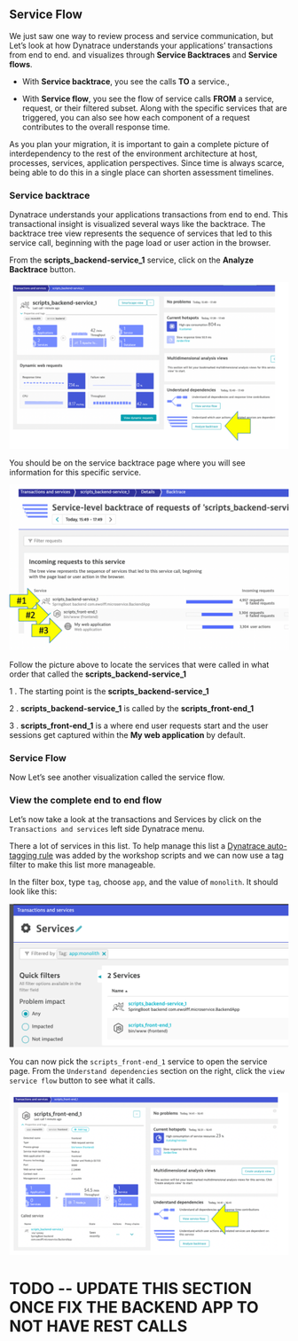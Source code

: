 ## Service Flow

We just saw one way to review process and service communication, but Let’s look at how Dynatrace understands your applications’ transactions from end to end. and visualizes through **Service Backtraces** and **Service flows**.

* With **Service backtrace**, you see the calls **TO** a service.,

* With **Service flow**, you see the flow of service calls **FROM** a service, request, or their filtered subset. Along with the specific services that are triggered, you can also see how each component of a request contributes to the overall response time.

As you plan your migration, it is important to gain a complete picture of interdependency to the rest of the environment architecture at host, processes, services, application perspectives. Since time is always scarce, being able to do this in a single place can shorten assessment timelines.

### Service backtrace

Dynatrace understands your applications transactions from end to end. This transactional insight is visualized several ways like the backtrace. The backtrace tree view represents the sequence of services that led to this service call, beginning with the page load or user action in the browser.

From the **scripts_backend-service_1** service, click on the **Analyze Backtrace** button.

![image](../../../assets/images/lab1-service-backtrace-arrow.png)

You should be on the service backtrace page where you will see information for this specific service.

![image](../../../assets/images/lab1-service-backtrace-arrows.png)

Follow the picture above to locate the services that were called in what order that called the **scripts_backend-service_1**

1 . The starting point is the **scripts_backend-service_1**

2 . **scripts_backend-service_1** is called by the **scripts_front-end_1**

3 . **scripts_front-end_1** is a where end user requests start and the user sessions get captured within the **My web application** by default.

### Service Flow

Now Let’s see another visualization called the service flow. 

### View the complete end to end flow 

Let’s now take a look at the transactions and Services by click on the `Transactions and services` left side Dynatrace menu.

There a lot of services in this list. To help manage this list a [Dynatrace auto-tagging rule](https://www.dynatrace.com/support/help/how-to-use-dynatrace/tags-and-metadata/) was added by the workshop scripts and we can now use a tag filter to make this list more manageable.

In the filter box, type `tag`, choose `app`, and the value of `monolith`. It should look like this:

![image](../../../assets/images/lab1-trans-services.png)

You can now pick the `scripts_front-end_1` service to open the service page. From the `Understand dependencies` section on the right, click the `view service flow` button to see what it calls. 

![image](../../../assets/images/lab1-services-flow-button.png)

# TODO -- UPDATE THIS SECTION ONCE FIX THE BACKEND APP TO NOT HAVE REST CALLS
